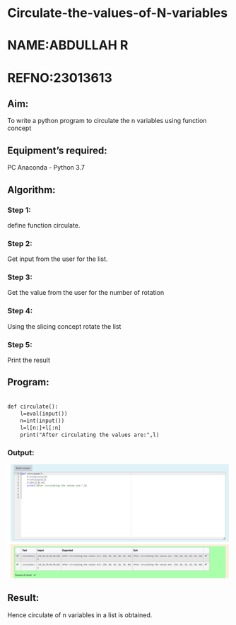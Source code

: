 # Circulate-the-values-of-N-variables

# NAME:ABDULLAH R
# REFNO:23013613
## Aim:
To write a python program to circulate the n variables using function concept
## Equipment’s required:
PC
Anaconda - Python 3.7
## Algorithm: 
### Step 1: 
define function circulate.

### Step 2:
Get input from the user for the list.
### Step 3: 
Get the value from the user for the number of rotation
### Step 4: 
Using the slicing concept rotate the list
### Step 5:
Print  the result
## Program:
``````

def circulate():
    l=eval(input())
    n=int(input())
    l=l[n:]+l[:n]
    print("After circulating the values are:",l)
``````


### Output:
![Alt text](<Screenshot 2023-11-26 000650.png>)


## Result:
Hence circulate of n variables in a list is obtained.


